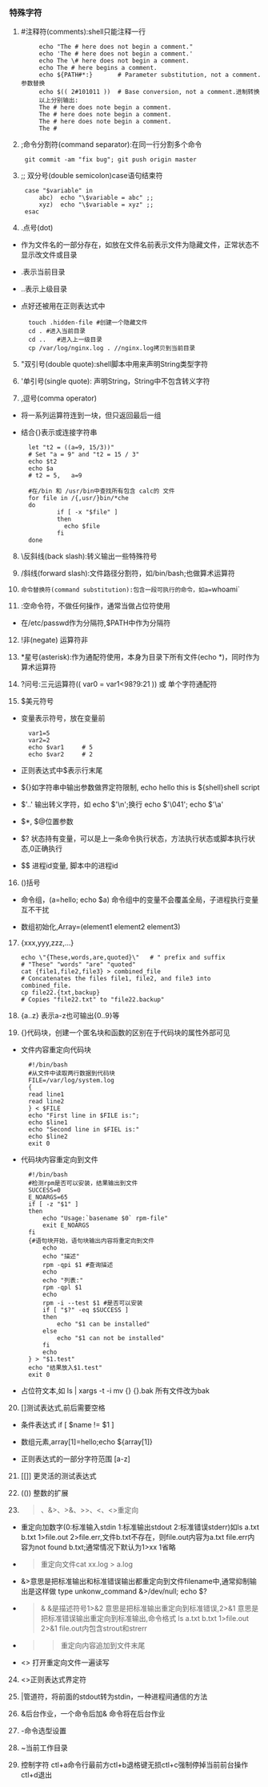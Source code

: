 ### 特殊字符

1. #注释符(comments):shell只能注释一行

            echo "The # here does not begin a comment."
            echo 'The # here does not begin a comment.'
            echo The \# here does not begin a comment.
            echo The # here begins a comment.
            echo ${PATH#*:}       # Parameter substitution, not a comment. 参数替换
            echo $(( 2#101011 ))  # Base conversion, not a comment.进制转换
            以上分别输出:
            The # here does note begin a comment.
            The # here does note begin a comment.
            The # here does note begin a comment.
            The #

2. ;命令分割符(command separator):在同一行分割多个命令 

        git commit -am "fix bug"; git push origin master

3. ;; 双分号(double semicolon)case语句结束符
        
        case "$variable" in
            abc)  echo "\$variable = abc" ;;
            xyz)  echo "\$variable = xyz" ;;
        esac

4. .点号(dot)

- 作为文件名的一部分存在，如放在文件名前表示文件为隐藏文件，正常状态不显示改文件或目录
- .表示当前目录
- ..表示上级目录
- 点好还被用在正则表达式中

        touch .hidden-file #创建一个隐藏文件
        cd . #进入当前目录
        cd ..   #进入上一级目录
        cp /var/log/nginx.log . //nginx.log拷贝到当前目录

5. "双引号(double quote):shell脚本中用来声明String类型字符

6. '单引号(single quote): 声明String，String中不包含转义字符

7. ,逗号(comma operator)

- 将一系列运算符连到一块，但只返回最后一组
- 结合{}表示或连接字符串

        let "t2 = ((a=9, 15/3))"
        # Set "a = 9" and "t2 = 15 / 3"
        echo $t2
        echo $a
        # t2 = 5,   a=9

        #在/bin 和 /usr/bin中查找所有包含 calc的 文件
        for file in /{,usr/}bin/*che
        do
                if [ -x "$file" ]
                then
                  echo $file
                fi
        done

8. \反斜线(back slash):转义输出一些特殊符号

9. /斜线(forward slash):文件路径分割符，如/bin/bash;也做算术运算符 

10. `命令替换符(command substitution):包含一段可执行的命令，如a=`whoami`

11. :空命令符，不做任何操作，通常当做占位符使用
- 在/etc/passwd作为分隔符,$PATH中作为分隔符

12. !非(negate) 运算符非

13. *星号(asterisk):作为通配符使用，本身为目录下所有文件(echo *)，同时作为算术运算符

14. ?问号:三元运算符(( var0 = var1<98?9:21 )) 或 单个字符通配符

15. $美元符号

- 变量表示符号，放在变量前

        var1=5
        var2=2
        echo $var1     # 5
        echo $var2     # 2 

- 正则表达式中$表示行末尾

- ${}如字符串中输出参数做界定符限制, echo hello this is ${shell}shell script

- $'..' 输出转义字符，如 echo $'\n';换行 echo $'\041'; echo $'\a'

- $*, $@位置参数

- $? 状态持有变量，可以是上一条命令执行状态，方法执行状态或脚本执行状态,0正确执行

- $$ 进程id变量, 脚本中的进程id

16. ()括号

- 命令组，(a=hello; echo $a) 命令组中的变量不会覆盖全局，子进程执行变量互不干扰

- 数组初始化,Array=(element1 element2 element3)

17. {xxx,yyy,zzz,...}

        echo \"{These,words,are,quoted}\"   # " prefix and suffix
        # "These" "words" "are" "quoted"
        cat {file1,file2,file3} > combined_file
        # Concatenates the files file1, file2, and file3 into combined_file.
        cp file22.{txt,backup}
        # Copies "file22.txt" to "file22.backup"

18. {a..z} 表示a-z也可输出{0..9}等 

19. {}代码块，创建一个匿名块和函数的区别在于代码块的属性外部可见

- 文件内容重定向代码块

        #!/bin/bash
        #从文件中读取两行数据到代码块
        FILE=/var/log/system.log
        {
        read line1
        read line2
        } < $FILE
        echo "First line in $FILE is:";
        echo $line1
        echo "Second line in $FIEL is:"
        echo $line2
        exit 0

- 代码块内容重定向到文件

        #!/bin/bash
        #检测rpm是否可以安装，结果输出到文件
        SUCCESS=0
        E_NOARGS=65
        if [ -z "$1" ]
        then
            echo "Usage:`basename $0` rpm-file"
            exit E_NOARGS
        fi
        {#语句块开始，语句块输出内容将重定向到文件
            echo
            echo "描述"
            rpm -qpi $1 #查询描述
            echo
            echo "列表:"
            rpm -qpl $1
            echo
            rpm -i --test $1 #是否可以安装
            if [ "$?" -eq $SUCCESS ]
            then
                echo "$1 can be installed"
            else
                echo "$1 can not be installed"
            fi
            echo
        } > "$1.test"
        echo "结果放入$1.test"
        exit 0
        
- 占位符文本,如 ls | xargs -t -i mv {} {}.bak 所有文件改为bak

20. []测试表达式,前后需要空格

- 条件表达式 if [ $name != $1 ]

- 数组元素,array[1]=hello;echo ${array[1]}

- 正则表达式的一部分字符范围 [a-z]


21. [[]] 更灵活的测试表达式

22. (()) 整数的扩展

23. >、&>、>&、>>、<、<>重定向 

- 重定向加数字(0:标准输入stdin 1:标准输出stdout 2:标准错误stderr)如ls a.txt b.txt 1>file.out 2>file.err,文件b.txt不存在，则file.out内容为a.txt file.err内容为not found b.txt;通常情况下默认为1>xx 1省略 

- >重定向文件cat xx.log > a.log

- &>意思是把标准输出和标准错误输出都重定向到文件filename中,通常抑制输出是这样做 type unkonw_command &>/dev/null; echo $?

- >& &是描述符号1>&2 意思是把标准输出重定向到标准错误,2>&1 意思是把标准错误输出重定向到标准输出,命令格式 ls a.txt b.txt 1>file.out 2>&1 file.out内包含strout和strerr

- >> 重定向内容追加到文件末尾

- <> 打开重定向文件一遍读写

24. \<\>正则表达式界定符

25. |管道符，将前面的stdout转为stdin，一种进程间通信的方法

26. &后台作业，一个命令后加& 命令将在后台作业

27. -命令选型设置

28. ~当前工作目录

29. 控制字符 ctl+a命令行最前方ctl+b退格键无损ctl+c强制停掉当前前台操作ctl+d退出
